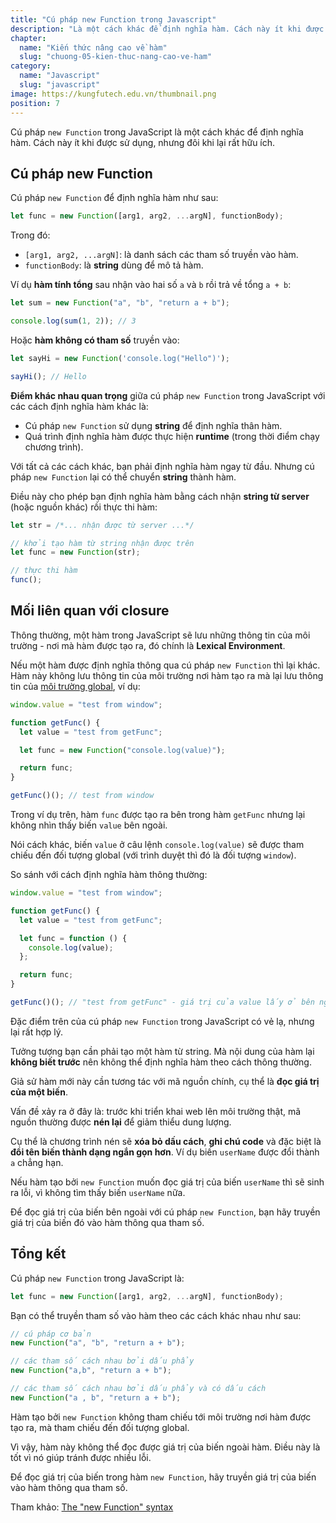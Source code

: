 ```yaml
---
title: "Cú pháp new Function trong Javascript"
description: "Là một cách khác để định nghĩa hàm. Cách này ít khi được sử dụng, nhưng đôi khi lại rất hữu ích."
chapter:
  name: "Kiến thức nâng cao về hàm"
  slug: "chuong-05-kien-thuc-nang-cao-ve-ham"
category:
  name: "Javascript"
  slug: "javascript"
image: https://kungfutech.edu.vn/thumbnail.png
position: 7
---
```


Cú pháp `new Function` trong JavaScript là một cách khác để định nghĩa hàm. Cách này ít khi được sử dụng, nhưng đôi khi lại rất hữu ích.

## Cú pháp new Function

Cú pháp `new Function` để định nghĩa hàm như sau:

```js
let func = new Function([arg1, arg2, ...argN], functionBody);
```

Trong đó:

- `[arg1, arg2, ...argN]`: là danh sách các tham số truyền vào hàm.
- `functionBody`: là **string** dùng để mô tả hàm.

Ví dụ **hàm tính tổng** sau nhận vào hai số `a` và `b` rồi trả về tổng `a + b`:

```js
let sum = new Function("a", "b", "return a + b");

console.log(sum(1, 2)); // 3
```

Hoặc **hàm không có tham số** truyền vào:

```js
let sayHi = new Function('console.log("Hello")');

sayHi(); // Hello
```

**Điểm khác nhau quan trọng** giữa cú pháp `new Function` trong JavaScript với các cách định nghĩa hàm khác là:

- Cú pháp `new Function` sử dụng **string** để định nghĩa thân hàm.
- Quá trình định nghĩa hàm được thực hiện **runtime** (trong thời điểm chạy chương trình).

Với tất cả các cách khác, bạn phải định nghĩa hàm ngay từ đầu. Nhưng cú pháp `new Function` lại có thể chuyển **string** thành hàm.

Điều này cho phép bạn định nghĩa hàm bằng cách nhận **string từ server** (hoặc nguồn khác) rồi thực thi hàm:

```js
let str = /*... nhận được từ server ...*/

// khởi tạo hàm từ string nhận được trên
let func = new Function(str);

// thực thi hàm
func();
```

## Mối liên quan với closure

Thông thường, một hàm trong JavaScript sẽ lưu những thông tin của môi trường - nơi mà hàm được tạo ra, đó chính là **Lexical Environment**.

Nếu một hàm được định nghĩa thông qua cú pháp `new Function` thì lại khác. Hàm này không lưu thông tin của môi trường nơi hàm tạo ra mà lại lưu thông tin của [môi trường global](/bai-viet/javascript/doi-tuong-global-trong-javascript), ví dụ:

```js
window.value = "test from window";

function getFunc() {
  let value = "test from getFunc";

  let func = new Function("console.log(value)");

  return func;
}

getFunc()(); // test from window
```

Trong ví dụ trên, hàm `func` được tạo ra bên trong hàm `getFunc` nhưng lại không nhìn thấy biến `value` bên ngoài.

Nói cách khác, biến `value` ở câu lệnh `console.log(value)` sẽ được tham chiếu đến đối tượng global (với trình duyệt thì đó là đối tượng `window`).

So sánh với cách định nghĩa hàm thông thường:

```js
window.value = "test from window";

function getFunc() {
  let value = "test from getFunc";

  let func = function () {
    console.log(value);
  };

  return func;
}

getFunc()(); // "test from getFunc" - giá trị của value lấy ở bên ngoài
```

Đặc điểm trên của cú pháp `new Function` trong JavaScript có vẻ lạ, nhưng lại rất hợp lý.

Tưởng tượng bạn cần phải tạo một hàm từ string. Mà nội dung của hàm lại **không biết trước** nên không thể định nghĩa hàm theo cách thông thường.

Giả sử hàm mới này cần tương tác với mã nguồn chính, cụ thể là **đọc giá trị của một biến**.

Vấn đề xảy ra ở đây là: trước khi triển khai web lên môi trường thật, mã nguồn thường được **nén lại** để giảm thiểu dung lượng.

Cụ thể là chương trình nén sẽ **xóa bỏ dấu cách**, **ghi chú code** và đặc biệt là **đổi tên biến thành dạng ngắn gọn hơn**. Ví dụ biến `userName` được đổi thành `a` chẳng hạn.

Nếu hàm tạo bởi `new Function` muốn đọc giá trị của biến `userName` thì sẽ sinh ra lỗi, vì không tìm thấy biến `userName` nữa.

<content-info>

Để đọc giá trị của biến bên ngoài với cú pháp `new Function`, bạn hãy truyền giá trị của biến đó vào hàm thông qua tham số.

</content-info>

## Tổng kết

Cú pháp `new Function` trong JavaScript là:

```js
let func = new Function([arg1, arg2, ...argN], functionBody);
```

Bạn có thể truyền tham số vào hàm theo các cách khác nhau như sau:

```js
// cú pháp cơ bản
new Function("a", "b", "return a + b");

// các tham số cách nhau bởi dấu phẩy
new Function("a,b", "return a + b");

// các tham số cách nhau bởi dấu phẩy và có dấu cách
new Function("a , b", "return a + b");
```

Hàm tạo bởi `new Function` không tham chiếu tới môi trường nơi hàm được tạo ra, mà tham chiếu đến đối tượng global.

Vì vậy, hàm này không thể đọc được giá trị của biến ngoài hàm. Điều này là tốt vì nó giúp tránh được nhiều lỗi.

Để đọc giá trị của biến trong hàm `new Function`, hãy truyền giá trị của biến vào hàm thông qua tham số.

Tham khảo: [The "new Function" syntax](https://javascript.info/new-function)
